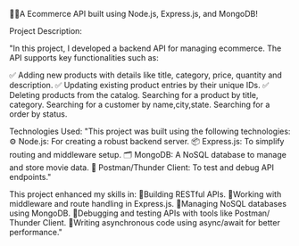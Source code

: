🌟🚀A Ecommerce API built using Node.js, Express.js, and MongoDB!

Project Description:

"In this project, I developed a backend API for managing ecommerce. The API supports key functionalities such as:

✅ Adding new products with details like title, category, price, quantity and description.
✅ Updating existing product entries by their unique IDs.
✅ Deleting products from the catalog.
Searching for a product by title, category.
Searching for a customer by name,city,state.
Searching for a order by status.

Technologies Used:
"This project was built using the following technologies:
⚙️ Node.js: For creating a robust backend server.
📦 Express.js: To simplify routing and middleware setup.
🗂️ MongoDB: A NoSQL database to manage and store movie data.
🔧 Postman/Thunder Client: To test and debug API endpoints."

This project enhanced my skills in:
📍Building RESTful APIs.
📍Working with middleware and route handling in Express.js.
📍Managing NoSQL databases using MongoDB.
📍Debugging and testing APIs with tools like Postman/ Thunder Client.
📍Writing asynchronous code using async/await for better performance."
